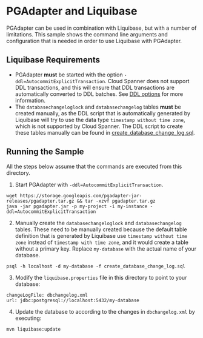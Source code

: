 # PGAdapter and Liquibase

PGAdapter can be used in combination with Liquibase, but with a number of limitations. This sample
shows the command line arguments and configuration that is needed in order to use Liquibase with
PGAdapter.

## Liquibase Requirements

* PGAdapter **must** be started with the option `-ddl=AutocommitExplicitTransaction`. Cloud Spanner
  does not support DDL transactions, and this will ensure that DDL transactions are automatically
  converted to DDL batches. See [DDL options](../../../docs/ddl.md) for more information.
* The `databasechangeloglock` and `databasechangelog` tables **must** be created manually, as the
  DDL script that is automatically generated by Liquibase will try to use the data type
  `timestamp without time zone`, which is not supported by Cloud Spanner. The DDL script to create
  these tables manually can be found in
  [create_database_change_log.sql](create_database_change_log.sql).

## Running the Sample

All the steps below assume that the commands are executed from this directory.

1. Start PGAdapter with `-ddl=AutocommitExplicitTransaction`.

```shell
wget https://storage.googleapis.com/pgadapter-jar-releases/pgadapter.tar.gz && tar -xzvf pgadapter.tar.gz
java -jar pgadapter.jar -p my-project -i my-instance -ddl=AutocommitExplicitTransaction
```

2. Manually create the `databasechangeloglock` and `databasechangelog` tables. These need to be manually
   created because the default table definition that is generated by Liquibase use `timestamp without time zone`
   instead of `timestamp with time zone`, and it would create a table without a primary key.
   Replace `my-database` with the actual name of your database.

```shell
psql -h localhost -d my-database -f create_database_change_log.sql
```

3. Modify the `liquibase.properties` file in this directory to point to your database:

```
changeLogFile: dbchangelog.xml
url: jdbc:postgresql://localhost:5432/my-database
```

4. Update the database to according to the changes in `dbchangelog.xml` by executing:

```shell
mvn liquibase:update
```


